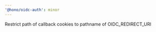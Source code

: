 ```yaml
---
'@hono/oidc-auth': minor
---
```


Restrict path of callback cookies to pathname of OIDC_REDIRECT_URI

